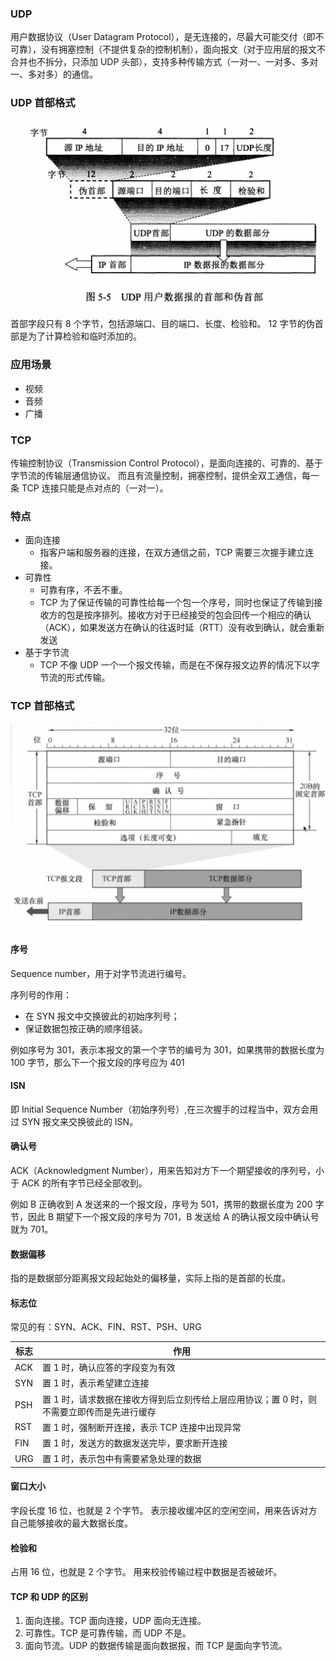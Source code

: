 ### UDP

用户数据协议（User Datagram Protocol），是无连接的，尽最大可能交付（即不可靠），没有拥塞控制（不提供复杂的控制机制），面向报文（对于应用层的报文不合并也不拆分，只添加 UDP 头部），支持多种传输方式（一对一、一对多、多对一、多对多）的通信。

### UDP 首部格式

![img_3.png](img_3.png)

首部字段只有 8 个字节，包括源端口、目的端口、长度、检验和。 
12 字节的伪首部是为了计算检验和临时添加的。

### 应用场景

* 视频 
* 音频 
* 广播

### TCP

传输控制协议（Transmission Control Protocol），是面向连接的、可靠的、基于字节流的传输层通信协议。 
而且有流量控制，拥塞控制，提供全双工通信，每一条 TCP 连接只能是点对点的（一对一）。

### 特点

* 面向连接
  * 指客户端和服务器的连接，在双方通信之前，TCP 需要三次握手建立连接。
* 可靠性
  * 可靠有序，不丢不重。 
  * TCP 为了保证传输的可靠性给每一个包一个序号，同时也保证了传输到接收方的包是按序排列。接收方对于已经接受的包会回传一个相应的确认（ACK），如果发送方在确认的往返时延（RTT）没有收到确认，就会重新发送
* 基于字节流
  * TCP 不像 UDP 一个一个报文传输，而是在不保存报文边界的情况下以字节流的形式传输。

### TCP 首部格式

![img_4.png](img_4.png)

#### 序号
Sequence number，用于对字节流进行编号。

序列号的作用：

* 在 SYN 报文中交换彼此的初始序列号；
* 保证数据包按正确的顺序组装。

例如序号为 301，表示本报文的第一个字节的编号为 301，如果携带的数据长度为 100 字节，那么下一个报文段的序号应为 401

#### ISN
即 Initial Sequence Number（初始序列号）,在三次握手的过程当中，双方会用过 SYN 报文来交换彼此的 ISN。

#### 确认号
ACK（Acknowledgment Number），用来告知对方下一个期望接收的序列号，小于 ACK 的所有字节已经全部收到。

例如 B 正确收到 A 发送来的一个报文段，序号为 501，携带的数据长度为 200 字节，因此 B 期望下一个报文段的序号为 701，B 发送给 A 的确认报文段中确认号就为 701。

#### 数据偏移
指的是数据部分距离报文段起始处的偏移量，实际上指的是首部的长度。

#### 标志位

常见的有：SYN、ACK、FIN、RST、PSH、URG

| 标志 | 作用 |
| --- | --- |
| ACK | 置 1 时，确认应答的字段变为有效 |
| SYN | 置 1 时，表示希望建立连接 |
| PSH | 置 1 时，请求数据在接收方得到后立刻传给上层应用协议；置 0 时，则不需要立即传而是先进行缓存 |
| RST | 置 1 时，强制断开连接，表示 TCP 连接中出现异常 |
| FIN | 置 1 时，发送方的数据发送完毕，要求断开连接 |
| URG | 置 1 时，表示包中有需要紧急处理的数据 |

#### 窗口大小
字段长度 16 位，也就是 2 个字节。 表示接收缓冲区的空闲空间，用来告诉对方自己能够接收的最大数据长度。

#### 检验和
占用 16 位，也就是 2 个字节。 用来校验传输过程中数据是否被破坏。

#### TCP 和 UDP 的区别

1. 面向连接。TCP 面向连接，UDP 面向无连接。
2. 可靠性。TCP 是可靠传输，而 UDP 不是。
3. 面向节流。UDP 的数据传输是面向数据报，而 TCP 是面向字节流。

